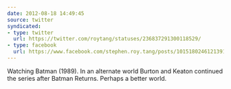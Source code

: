 ```yaml
---
date: 2012-08-18 14:49:45
source: twitter
syndicated:
- type: twitter
  url: https://twitter.com/roytang/statuses/236837291300118529/
- type: facebook
  url: https://www.facebook.com/stephen.roy.tang/posts/10151802461213912
---
```


Watching Batman (1989). In an alternate world Burton and Keaton continued the series after Batman Returns. Perhaps a better world.